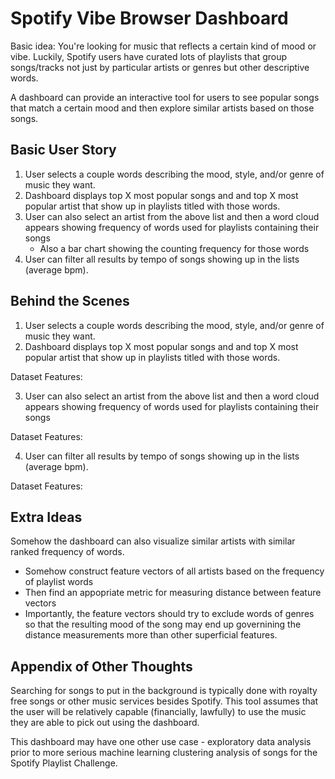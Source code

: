 # Spotify Vibe Browser Dashboard

Basic idea: You're looking for music that reflects a certain kind of mood or vibe. Luckily, Spotify users have curated lots of playlists that group songs/tracks not just by particular artists or genres but other descriptive words.

A dashboard can provide an interactive tool for users to see popular songs that match a certain mood and then explore similar artists based on those songs.

## Basic User Story

 1. User selects a couple words describing the mood, style, and/or genre of music they want.
 2. Dashboard displays top X most popular songs and and top X most popular artist that show up in playlists titled with those words.
 3. User can also select an artist from the above list and then a word cloud appears showing frequency of words used for playlists containing their songs
     - Also a bar chart showing the counting frequency for those words
 4. User can filter all results by tempo of songs showing up in the lists (average bpm).

## Behind the Scenes

1. User selects a couple words describing the mood, style, and/or genre of music they want.
2. Dashboard displays top X most popular songs and and top X most popular artist that show up in playlists titled with those words.

Dataset Features:

3. User can also select an artist from the above list and then a word cloud appears showing frequency of words used for playlists containing their songs

Dataset Features:

4. User can filter all results by tempo of songs showing up in the lists (average bpm).

Dataset Features:


## Extra Ideas

Somehow the dashboard can also visualize similar artists with similar ranked frequency of words.
 - Somehow construct feature vectors of all artists based on the frequency of playlist words
 - Then find an appopriate metric for measuring distance between feature vectors
 - Importantly, the feature vectors should try to exclude words of genres so that the resulting mood of the song may end up governining the distance measurements more than other superficial features.

## Appendix of Other Thoughts

Searching for songs to put in the background is typically done with royalty free songs or other music services besides Spotify. This tool assumes that the user will be relatively capable (financially, lawfully) to use the music they are able to pick out using the dashboard.

This dashboard may have one other use case - exploratory data analysis prior to more serious machine learning clustering analysis of songs for the Spotify Playlist Challenge.